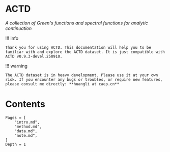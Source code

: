 # ACTD

*A collection of Green's functions and spectral functions for analytic continuation*

!!! info

    Thank you for using ACTD. This documentation will help you to be familiar with and explore the ACTD dataset. It is just compatible with ACTD v0.9.3-devel.250910.

!!! warning

    The ACTD dataset is in heavy development. Please use it at your own risk. If you encounter any bugs or troubles, or require new features, please consult me directly: **huangli at caep.cn**

# Contents

```@contents
Pages = [
    "intro.md",
    "method.md",
    "data.md",
    "note.md",
]
Depth = 1
```
